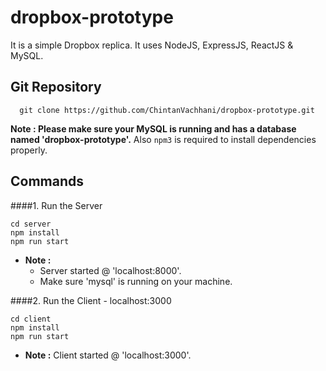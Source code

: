 # dropbox-prototype

It is a simple Dropbox replica. It uses NodeJS, ExpressJS, ReactJS & MySQL.

## Git Repository

```
  git clone https://github.com/ChintanVachhani/dropbox-prototype.git 
```

**Note : Please make sure your MySQL is running and has a database named 'dropbox-prototype'.** Also `npm3` is required to install dependencies properly.

## Commands

####1. Run the Server
   ```
   cd server
   npm install
   npm run start
   ```
   - **Note :** 
      - Server started @ 'localhost:8000'.
      - Make sure 'mysql' is running on your machine.
      
####2. Run the Client - localhost:3000
   ```
   cd client
   npm install
   npm run start
   ```
   - **Note :** Client started @ 'localhost:3000'.
